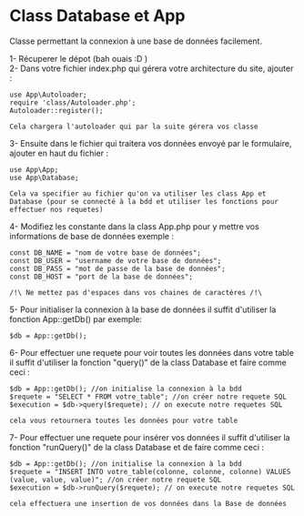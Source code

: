 # Class Database et App 

Classe permettant la connexion à une base de données facilement.

1- Récuperer le dépot (bah ouais :D )  
2- Dans votre fichier index.php qui gérera votre architecture du site, ajouter :

    use App\Autoloader;
    require 'class/Autoloader.php';
    Autoloader::register();

    Cela chargera l'autoloader qui par la suite gérera vos classe

3- Ensuite dans le fichier qui traitera vos données envoyé par le formulaire, ajouter en haut du fichier :

    use App\App;
    use App\Database;

    Cela va specifier au fichier qu'on va utiliser les class App et Database (pour se connecté à la bdd et utiliser les fonctions pour effectuer nos requetes)

4- Modifiez les constante dans la class App.php pour y mettre vos informations de base de données exemple :

    const DB_NAME = "nom de votre base de données";
    const DB_USER = "username de votre base de données";
    const DB_PASS = "mot de passe de la base de données";
    const DB_HOST = "port de la base de données";

    /!\ Ne mettez pas d'espaces dans vos chaines de caractères /!\

5- Pour initialiser la connexion à la base de données il suffit d'utiliser la fonction App::getDb() par exemple:

    $db = App::getDb();

6- Pour effectuer une requete pour voir toutes les données dans votre table il suffit d'utiliser la fonction "query()" de la class Database et faire comme ceci :

    $db = App::getDb(); //on initialise la connexion à la bdd
    $requete = "SELECT * FROM votre_table"; //on créer notre requete SQL
    $execution = $db->query($requete); // on execute notre requetes SQL

    cela vous retournera toutes les données pour votre table

7- Pour effectuer une requete pour insérer vos données il suffit d'utiliser la fonction "runQuery()" de la class Database et de faire comme ceci :

    $db = App::getDb(); //on initialise la connexion à la bdd
    $requete = "INSERT INTO votre_table(colonne, colonne, colonne) VALUES (value, value, value)"; //on créer notre requete SQL
    $execution = $db->runQuery($requete); // on execute notre requetes SQL

    cela effectuera une insertion de vos données dans la Base de données

